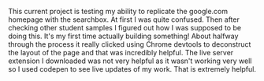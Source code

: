 This current project is testing my ability to replicate the google.com homepage with the searchbox. 
At first I was quite confused. 
Then after checking other student samples I figured out how I was supposed to be doing this. 
It's my first time actually building something!
About halfway through the process it really clicked using Chrome devtools to deconstruct the layout of the page and that was incredibly helpful.
The live server extension I downloaded was not very helpful as it wasn't working very well so I used codepen to see live updates of my work. That is extremely helpful.